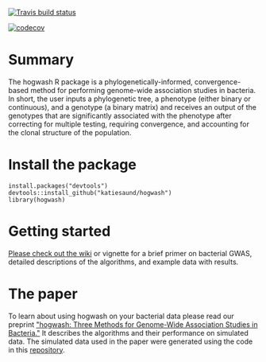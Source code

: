 <!-- badges: start -->
  [![Travis build status](https://travis-ci.org/katiesaund/hogwash.svg?branch=master)](https://travis-ci.com/katiesaund/hogwash)  

  [![codecov](https://https://codecov.io/gh/katiesaund/hogwash/branch/master/graphs/badge.svg)](https://https://codecov.io/gh/katiesaund/hogwash) 
<!-- badges: end -->

# Summary
The hogwash R package is a phylogenetically-informed, convergence-based method for performing genome-wide association studies in bacteria. In short, the user inputs a phylogenetic tree, a phenotype (either binary or continuous), and a genotype (a binary matrix) and receives an output of the genotypes that are significantly associated with the phenotype after correcting for multiple testing, requiring convergence, and accounting for the clonal structure of the population.
   
# Install the package
`install.packages("devtools")`  
`devtools::install_github("katiesaund/hogwash")`  
`library(hogwash)`
  
# Getting started
[Please check out the wiki](https://github.com/katiesaund/hogwash/wiki) or vignette for a brief primer on bacterial GWAS, detailed descriptions of the algorithms, and example data with results.

# The paper 
To learn about using hogwash on your bacterial data please read our preprint ["hogwash: Three Methods for Genome-Wide Association Studies in Bacteria."](https://www.biorxiv.org/content/10.1101/2020.04.19.048421v2) It describes the algorithms and their performance on simulated data. The simulated data used in the paper were generated using the code in this [repository](https://github.com/katiesaund/simulate_data_for_convergence_based_bGWAS). 


